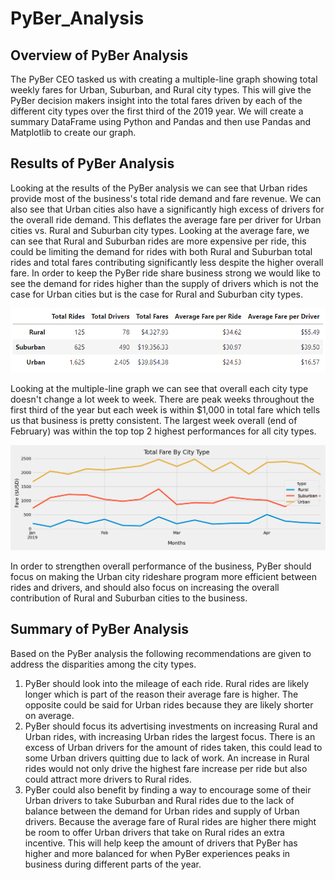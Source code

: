 # PyBer_Analysis

## Overview of PyBer Analysis
The PyBer CEO tasked us with creating a multiple-line graph showing total weekly fares for Urban, Suburban, and Rural city types. This will give the PyBer decision makers insight into the total fares driven by each of the different city types over the first third of the 2019 year. We will create a summary DataFrame using Python and Pandas and then use Pandas and Matplotlib to create our graph. 

## Results of PyBer Analysis
Looking at the results of the PyBer analysis we can see that Urban rides provide most of the business's total ride demand and fare revenue. We can also see that Urban cities also have a significantly high excess of drivers for the overall ride demand. This deflates the average fare per driver for Urban cities vs. Rural and Suburban city types. Looking at the average fare, we can see that Rural and Suburban rides are more expensive per ride, this could be limiting the demand for rides with both Rural and Suburban total rides and total fares contributing significantly less despite the higher overall fare. In order to keep the PyBer ride share business strong we would like to see the demand for rides higher than the supply of drivers which is not the case for Urban cities but is the case for Rural and Suburban city types.

![Summary Statistics](analysis/Summary_DataFrame.PNG)

Looking at the multiple-line graph we can see that overall each city type doesn't change a lot week to week. There are peak weeks throughout the first third of the year but each week is within $1,000 in total fare which tells us that business is pretty consistent. The largest week overall (end of February) was within the top top 2 highest performances for all city types.

![Multiple-Line Graph](analysis/PyBer_fare_summary.png)

In order to strengthen overall performance of the business, PyBer should focus on making the Urban city rideshare program more efficient between rides and drivers, and should also focus on increasing the overall contribution of Rural and Suburban cities to the business. 

## Summary of PyBer Analysis
Based on the PyBer analysis the following recommendations are given to address the disparities among the city types.

1. PyBer should look into the mileage of each ride. Rural rides are likely longer which is part of the reason their average fare is higher. The opposite could be said for Urban rides because they are likely shorter on average. 
2. PyBer should focus its advertising investments on increasing Rural and Urban rides, with increasing Urban rides the largest focus. There is an excess of Urban drivers for the amount of rides taken, this could lead to some Urban drivers quitting due to lack of work. An increase in Rural rides would not only drive the highest fare increase per ride but also could attract more drivers to Rural rides.
3. PyBer could also benefit by finding a way to encourage some of their Urban drivers to take Suburban and Rural rides due to the lack of balance between the demand for Urban rides and supply of Urban drivers. Because the average fare of Rural rides are higher there might be room to offer Urban drivers that take on Rural rides an extra incentive. This will help keep the amount of drivers that PyBer has higher and more balanced for when PyBer experiences peaks in business during different parts of the year.
